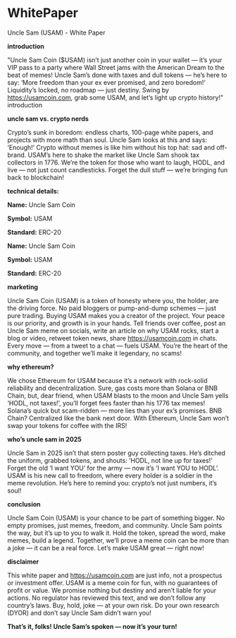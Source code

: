 # WhitePaper
Uncle Sam (USAM) - White Paper

**introduction**

"Uncle Sam Coin ($USAM) isn’t just another coin in your wallet — it’s your VIP pass to a party where Wall Street jams with the American Dream to the beat of memes! Uncle Sam’s done with taxes and dull tokens — he’s here to say: ‘More freedom than your ex ever promised, and zero boredom!’ Liquidity’s locked, no roadmap — just destiny. Swing by https://usamcoin.com, grab some USAM, and let’s light up crypto history!"
introduction


**uncle sam vs. crypto nerds**

Crypto’s sunk in boredom: endless charts, 100-page white papers, and projects with more math than soul. Uncle Sam looks at this and says: ‘Enough!’ Crypto without memes is like him without his top hat: sad and off-brand. USAM’s here to shake the market like Uncle Sam shook tax collectors in 1776. We’re the token for those who want to laugh, HODL, and live — not just count candlesticks. Forget the dull stuff — we’re bringing fun back to blockchain!


**technical details:**

**Name:** Uncle Sam Coin

**Symbol:** USAM

**Standard:** ERC-20

**Name:** Uncle Sam Coin

**Symbol:** USAM

**Standard:** ERC-20


**marketing**

Uncle Sam Coin (USAM) is a token of honesty where you, the holder, are the driving force. No paid bloggers or pump-and-dump schemes — just pure trading. Buying USAM makes you a creator of the project. Your peace is our priority, and growth is in your hands. Tell friends over coffee, post an Uncle Sam meme on socials, write an article on why USAM rocks, start a blog or video, retweet token news, share https://usamcoin.com in chats. Every move — from a tweet to a chat — fuels USAM. You’re the heart of the community, and together we’ll make it legendary, no scams!


**why ethereum?**

We chose Ethereum for USAM because it’s a network with rock-solid reliability and decentralization. Sure, gas costs more than Solana or BNB Chain, but, dear friend, when USAM blasts to the moon and Uncle Sam yells ‘HODL, not taxes!’, you’ll forget fees faster than his 1776 tax memes! Solana’s quick but scam-ridden — more lies than your ex’s promises. BNB Chain? Centralized like the bank next door. With Ethereum, Uncle Sam won’t swap your tokens for coffee with the IRS!


**who’s uncle sam in 2025**

Uncle Sam in 2025 isn’t that stern poster guy collecting taxes. He’s ditched the uniform, grabbed tokens, and shouts: ‘HODL, not line up for taxes!’ Forget the old ‘I want YOU’ for the army — now it’s ‘I want YOU to HODL’. USAM is his new call to freedom, where every holder is a soldier in the meme revolution. He’s here to remind you: crypto’s not just numbers, it’s soul!


**conclusion**

Uncle Sam Coin (USAM) is your chance to be part of something bigger. No empty promises, just memes, freedom, and community. Uncle Sam points the way, but it’s up to you to walk it. Hold the token, spread the word, make memes, build a legend. Together, we’ll prove a meme coin can be more than a joke — it can be a real force. Let’s make USAM great — right now!


**disclaimer**

This white paper and https://usamcoin.com are just info, not a prospectus or investment offer. USAM is a meme coin for fun, with no guarantees of profit or value. We promise nothing but destiny and aren’t liable for your actions. No regulator has reviewed this text, and we don’t follow any country’s laws. Buy, hold, joke — at your own risk. Do your own research (DYOR) and don’t say Uncle Sam didn’t warn you!


**That’s it, folks! Uncle Sam’s spoken — now it’s your turn!**
